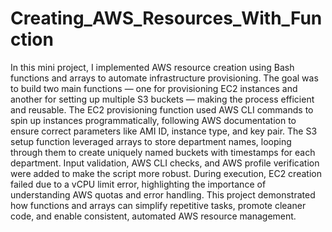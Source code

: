 # Creating_AWS_Resources_With_Function 

In this mini project, I implemented AWS resource creation using Bash functions and arrays to automate infrastructure provisioning. The goal was to build two main functions — one for provisioning EC2 instances and another for setting up multiple S3 buckets — making the process efficient and reusable. The EC2 provisioning function used AWS CLI commands to spin up instances programmatically, following AWS documentation to ensure correct parameters like AMI ID, instance type, and key pair. The S3 setup function leveraged arrays to store department names, looping through them to create uniquely named buckets with timestamps for each department. Input validation, AWS CLI checks, and AWS profile verification were added to make the script more robust. During execution, EC2 creation failed due to a vCPU limit error, highlighting the importance of understanding AWS quotas and error handling. This project demonstrated how functions and arrays can simplify repetitive tasks, promote cleaner code, and enable consistent, automated AWS resource management.
